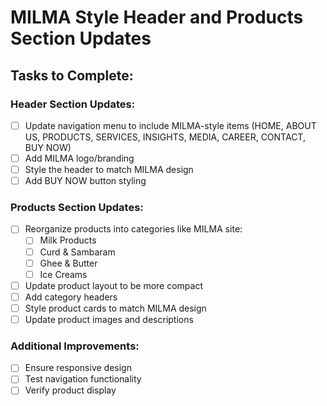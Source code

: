 # MILMA Style Header and Products Section Updates

## Tasks to Complete:

### Header Section Updates:
- [ ] Update navigation menu to include MILMA-style items (HOME, ABOUT US, PRODUCTS, SERVICES, INSIGHTS, MEDIA, CAREER, CONTACT, BUY NOW)
- [ ] Add MILMA logo/branding
- [ ] Style the header to match MILMA design
- [ ] Add BUY NOW button styling

### Products Section Updates:
- [ ] Reorganize products into categories like MILMA site:
  - [ ] Milk Products
  - [ ] Curd & Sambaram
  - [ ] Ghee & Butter
  - [ ] Ice Creams
- [ ] Update product layout to be more compact
- [ ] Add category headers
- [ ] Style product cards to match MILMA design
- [ ] Update product images and descriptions

### Additional Improvements:
- [ ] Ensure responsive design
- [ ] Test navigation functionality
- [ ] Verify product display
